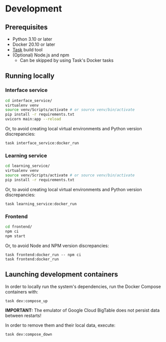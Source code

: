 # Development

## Prerequisites

* Python 3.10 or later
* Docker 20.10 or later
* [Task](https://taskfile.dev/) build tool
* (Optional) Node.js and npm
    * Can be skipped by using Task's Docker tasks

## Running locally

### Interface service

```bash
cd interface_service/
virtualenv venv
source venv/Scripts/activate # or source venv/bin/activate
pip install -r requirements.txt
uvicorn main:app --reload
```

Or, to avoid creating local virtual environments and Python version discrepancies:

```shell
task interface_service:docker_run
```

### Learning service

```bash
cd learning_service/
virtualenv venv
source venv/Scripts/activate # or source venv/bin/activate
pip install -r requirements.txt
```

Or, to avoid creating local virtual environments and Python version discrepancies:

```shell
task learning_service:docker_run
```

### Frontend

```bash
cd frontend/
npm ci
npm start
```

Or, to avoid Node and NPM version discrepancies:

```shell
task frontend:docker_run -- npm ci
task frontend:docker_run
```

## Launching development containers

In order to locally run the system's dependencies, run the Docker Compose containers with:

```shell
task dev:compose_up
```

**IMPORTANT:** The emulator of Google Cloud BigTable does not persist data between restarts!

In order to remove them and their local data, execute:

```shell
task dev:compose_down
```
